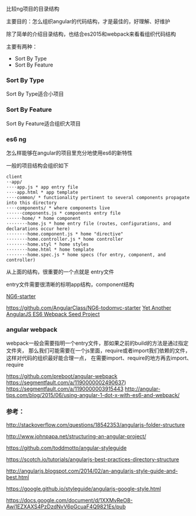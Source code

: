 比较ng项目的目录结构

主要目的：怎么组织angular的代码结构，才是最佳的，好理解、好维护

除了简单的介绍目录结构，也结合es2015和webpack来看看组织代码结构

主要有两种：
* Sort By Type
* Sort By Feature

### Sort By Type
Sort By Type适合小项目

### Sort By Feature
Sort By Feature适合组织大项目

### es6 ng
怎么样能够在angular的项目里充分地使用es6的新特性

一般的项目结构会组织如下

```
client
⋅⋅app/
⋅⋅⋅⋅app.js * app entry file
⋅⋅⋅⋅app.html * app template
⋅⋅⋅⋅common/ * functionality pertinent to several components propagate into this directory
⋅⋅⋅⋅components/ * where components live
⋅⋅⋅⋅⋅⋅components.js * components entry file
⋅⋅⋅⋅⋅⋅home/ * home component
⋅⋅⋅⋅⋅⋅⋅⋅home.js * home entry file (routes, configurations, and declarations occur here)
⋅⋅⋅⋅⋅⋅⋅⋅home.component.js * home "directive"
⋅⋅⋅⋅⋅⋅⋅⋅home.controller.js * home controller
⋅⋅⋅⋅⋅⋅⋅⋅home.styl * home styles
⋅⋅⋅⋅⋅⋅⋅⋅home.html * home template
⋅⋅⋅⋅⋅⋅⋅⋅home.spec.js * home specs (for entry, component, and controller)
```

从上面的结构，很重要的一个点就是 entry文件

entry文件需要很清晰的标明app结构，component结构

[NG6-starter](https://angularclass.github.io/NG6-starter/)

https://github.com/AngularClass/NG6-todomvc-starter
[Yet Another AngularJS ES6 Webpack Seed Project](http://panthersoftware.com/2015/09/08/yet-another-angular-es6-webpack-seed/)

### angular webpack
webpack一般会需要指明一个entry文件，那如果之前的build的方法是通过指定文件夹，
那么我们可能需要在一个js里面，require或者import我们依赖的文件，这样对代码的组织最好能合理一点，
在需要import、require的地方再去import、require

https://github.com/preboot/angular-webpack
https://segmentfault.com/a/1190000002490637)
https://segmentfault.com/a/1190000003915443
http://angular-tips.com/blog/2015/06/using-angular-1-dot-x-with-es6-and-webpack/

### 参考：
http://stackoverflow.com/questions/18542353/angularjs-folder-structure

http://www.johnpapa.net/structuring-an-angular-project/

https://github.com/toddmotto/angular-styleguide

https://scotch.io/tutorials/angularjs-best-practices-directory-structure

http://angularjs.blogspot.com/2014/02/an-angularjs-style-guide-and-best.html

https://google.github.io/styleguide/angularjs-google-style.html

https://docs.google.com/document/d/1XXMvReO8-Awi1EZXAXS4PzDzdNvV6pGcuaF4Q9821Es/pub

